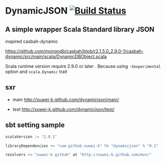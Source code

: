 # DynamicJSON [![Build Status](https://secure.travis-ci.org/xuwei-k/dynamicjson.png)](http://travis-ci.org/xuwei-k/dynamicjson)

## A simple wrapper Scala Standard library JSON

inspired casbah-dynamic

https://github.com/mongodb/casbah/blob/r2.1.5.0_2.9.0-1/casbah-dynamic/src/main/scala/DynamicDBObject.scala

Scala runtime version require 2.9.0 or later . 
Because using `-Xexperimental` option and `scala.Dynamic` trait

## sxr

* main http://xuwei-k.github.com/dynamicjson/main/ 

* test http://xuwei-k.github.com/dynamicjson/test/

## sbt setting sample

```scala
scalaVersion := "2.9.1"

libraryDependencies += "com.github.xuwei-k" %% "dynamicjson" % "0.1" 

resolvers += "xuwei-k github" at "http://xuwei-k.github.com/mvn/"
```


